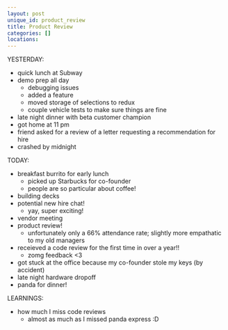 ```yaml
---
layout: post
unique_id: product_review
title: Product Review
categories: []
locations: 
---
```


YESTERDAY:
* quick lunch at Subway
* demo prep all day
  * debugging issues
  * added a feature
  * moved storage of selections to redux
  * couple vehicle tests to make sure things are fine
* late night dinner with beta customer champion
* got home at 11 pm
* friend asked for a review of a letter requesting a recommendation for hire
* crashed by midnight

TODAY:
* breakfast burrito for early lunch
  * picked up Starbucks for co-founder
  * people are so particular about coffee!
* building decks
* potential new hire chat!
  * yay, super exciting!
* vendor meeting
* product review!
  * unfortunately only a 66% attendance rate; slightly more empathatic to my old managers
* receieved a code review for the first time in over a year!!
  * zomg feedback <3
* got stuck at the office because my co-founder stole my keys (by accident)
* late night hardware dropoff
* panda for dinner!

LEARNINGS:
* how much I miss code reviews
  * almost as much as I missed panda express :D

